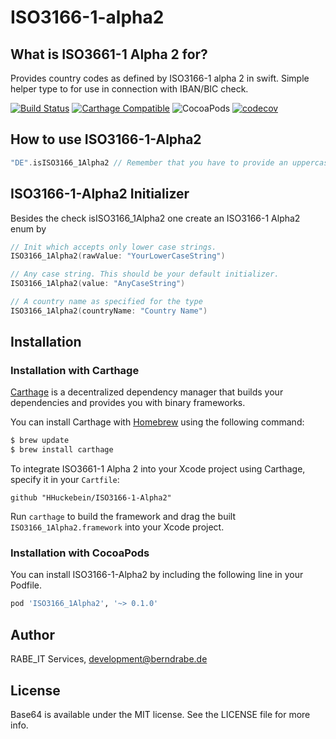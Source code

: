 # ISO3166-1-alpha2
What is ISO3661-1 Alpha 2 for?
-------------------
Provides country codes as defined by ISO3166-1 alpha 2 in swift. Simple helper type to for use in connection with IBAN/BIC check.

[![Build Status](https://travis-ci.org/HHuckebein/ISO3166-1-Alpha2.svg?branch=master)](https://travis-ci.org/HHuckebein/ISO3166-1-Alpha2)
[![Carthage Compatible](https://img.shields.io/badge/Carthage-compatible-4BC51D.svg?style=flat)](https://github.com/Carthage/Carthage)
![CocoaPods](https://img.shields.io/cocoapods/v/ISO3166_1Alpha2.svg)
[![codecov](https://codecov.io/gh/HHuckebein/ISO3166-1-Alpha2/branch/master/graph/badge.svg)](https://codecov.io/gh/HHuckebein/ISO3166-1-Alpha2)

## How to use ISO3166-1-Alpha2

```swift
"DE".isISO3166_1Alpha2 // Remember that you have to provide an uppercase string

```

## ISO3166-1-Alpha2 Initializer

Besides the check isISO3166_1Alpha2 one create an ISO3166-1 Alpha2 enum by

```swift
// Init which accepts only lower case strings.
ISO3166_1Alpha2(rawValue: "YourLowerCaseString")

// Any case string. This should be your default initializer.
ISO3166_1Alpha2(value: "AnyCaseString")

// A country name as specified for the type
ISO3166_1Alpha2(countryName: "Country Name")
```

## Installation

### Installation with Carthage

[Carthage](https://github.com/Carthage/Carthage) is a decentralized dependency manager that builds your dependencies and provides you with binary frameworks.

You can install Carthage with [Homebrew](http://brew.sh/) using the following command:

```bash
$ brew update
$ brew install carthage
```

To integrate ISO3661-1 Alpha 2 into your Xcode project using Carthage, specify it in your `Cartfile`:

```ogdl
github "HHuckebein/ISO3166-1-Alpha2"
```

Run `carthage` to build the framework and drag the built `ISO3166_1Alpha2.framework` into your Xcode project.


### Installation with CocoaPods

You can install ISO3166-1-Alpha2 by including the following line in your Podfile.

```Ruby
pod 'ISO3166_1Alpha2', '~> 0.1.0'
```

## Author

RABE_IT Services, development@berndrabe.de

## License

Base64 is available under the MIT license. See the LICENSE file for more info.
